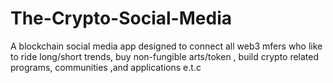 # The-Crypto-Social-Media
A blockchain social media app designed to connect all web3 mfers who like to ride long/short trends, buy non-fungible arts/token , build crypto related programs, communities ,and applications e.t.c 
